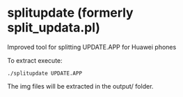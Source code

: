 splitupdate (formerly split_updata.pl)
===============

Improved tool for splitting UPDATE.APP for Huawei phones

To extract execute:
```
./splitupdate UPDATE.APP
```

The img files will be extracted in the output/ folder.
